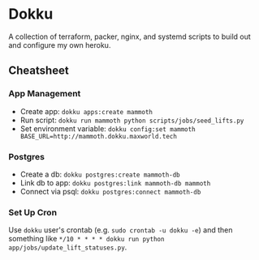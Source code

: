 # Dokku

A collection of terraform, packer, nginx, and systemd scripts to build out and configure my own heroku.

## Cheatsheet

### App Management

- Create app: `dokku apps:create mammoth`
- Run script: `dokku run mammoth python scripts/jobs/seed_lifts.py`
- Set environment variable: `dokku config:set mammoth BASE_URL=http://mammoth.dokku.maxworld.tech`

### Postgres

- Create a db: `dokku postgres:create mammoth-db`
- Link db to app: `dokku postgres:link mammoth-db mammoth`
- Connect via psql: `dokku postgres:connect mammoth-db`

### Set Up Cron

Use `dokku` user's crontab (e.g. `sudo crontab -u dokku -e`) and then something like `*/10 * * * * dokku run python app/jobs/update_lift_statuses.py`.
